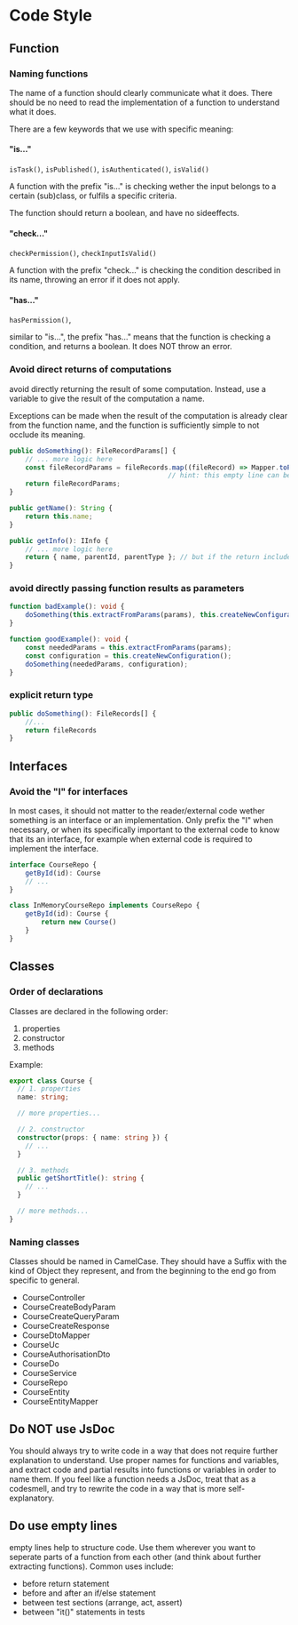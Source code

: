 # Code Style

## Function

### Naming functions

The name of a function should clearly communicate what it does. There should be no need to read the implementation of a function to understand what it does.

There are a few keywords that we use with specific meaning:

#### "is..."

`isTask()`, `isPublished()`, `isAuthenticated()`, `isValid()`

A function with the prefix "is..." is checking wether the input belongs to a certain (sub)class, or fulfils a specific criteria.

The function should return a boolean, and have no sideeffects.

#### "check..."

`checkPermission()`, `checkInputIsValid()`

A function with the prefix "check..." is checking the condition described in its name, throwing an error if it does not apply.

#### "has..."

`hasPermission()`,

similar to "is...", the prefix "has..." means that the function is checking a condition, and returns a boolean. It does NOT throw an error.

### Avoid direct returns of computations

avoid directly returning the result of some computation. Instead, use a variable to give the result of the computation a name.

Exceptions can be made when the result of the computation is already clear from the function name, and the function is sufficiently simple to not occlude its meaning.

```typescript
public doSomething(): FileRecordParams[] {
    // ... more logic here
    const fileRecordParams = fileRecords.map((fileRecord) => Mapper.toParams(fileRecord));
                                        // hint: this empty line can be increase the readability
    return fileRecordParams;
}

public getName(): String {
    return this.name;
}

public getInfo(): IInfo {
    // ... more logic here
    return { name, parentId, parentType }; // but if the return include many keys, please put it first to a const
}
```

### avoid directly passing function results as parameters

```typescript
function badExample(): void {
    doSomething(this.extractFromParams(params), this.createNewConfiguration());
}

function goodExample(): void {
    const neededParams = this.extractFromParams(params);
    const configuration = this.createNewConfiguration();
    doSomething(neededParams, configuration);
}
```

### explicit return type

```typescript
public doSomething(): FileRecords[] {
    //...
    return fileRecords
}
```

## Interfaces

### Avoid the "I" for interfaces

In most cases, it should not matter to the reader/external code wether something is an interface or an implementation. Only prefix the "I" when necessary, or when its specifically important to the external code to know that its an interface, for example when external code is required to implement the interface.

```Typescript
interface CourseRepo {
    getById(id): Course
    // ...
}

class InMemoryCourseRepo implements CourseRepo {
    getById(id): Course {
        return new Course()
    }
}
```

## Classes

### Order of declarations

Classes are declared in the following order:

1. properties
2. constructor
3. methods

Example:

```Typescript
export class Course {
  // 1. properties
  name: string;

  // more properties...

  // 2. constructor
  constructor(props: { name: string }) {
    // ...
  }

  // 3. methods
  public getShortTitle(): string {
    // ...
  }

  // more methods...
}
```

### Naming classes

Classes should be named in CamelCase. They should have a Suffix with the kind of Object they represent, and from the beginning to the end go from specific to general.

- CourseController
- CourseCreateBodyParam
- CourseCreateQueryParam
- CourseCreateResponse
- CourseDtoMapper
- CourseUc
- CourseAuthorisationDto
- CourseDo
- CourseService
- CourseRepo
- CourseEntity
- CourseEntityMapper

## Do NOT use JsDoc

You should always try to write code in a way that does not require further explanation to understand. Use proper names for functions and variables, and extract code and partial results into functions or variables in order to name them. If you feel like a function needs a JsDoc, treat that as a codesmell, and try to rewrite the code in a way that is more self-explanatory.

## Do use empty lines

empty lines help to structure code. Use them wherever you want to seperate parts of a function from each other (and think about further extracting functions). Common uses include:

- before return statement
- before and after an if/else statement
- between test sections (arrange, act, assert)
- between "it()" statements in tests
